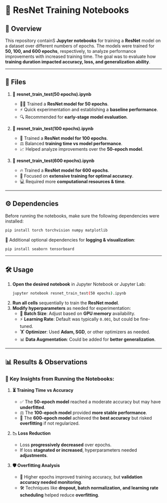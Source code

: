 # 🚀 ResNet Training Notebooks

## 🌟 Overview
This repository containS **Jupyter notebooks** for training a **ResNet** model on a dataset over different numbers of epochs. The models were trained for **50, 100, and 600 epochs**, respectively, to analyze performance improvements with increased training time. The goal was to evaluate how **training duration impacted accuracy, loss, and generalization ability**.

---

## 📂 Files

1. 📌 **resnet_train_test(50 epochs).ipynb**  
   - 🏃‍♂️ Trained a **ResNet model for 50 epochs**.  
   - ⚡ Quick experimentation and establishing a **baseline performance**.
   - 🔍 Recommended for **early-stage model evaluation**.

2. 📌 **resnet_train_test(100 epochs).ipynb**  
   - 🔬 Trained a **ResNet model for 100 epochs**.  
   - ⚖️ Balanced **training time vs model performance**.
   - 📈 Helped analyze improvements over the **50-epoch model**.

3. 📌 **resnet_train_test(600 epochs).ipynb**  
   - 🔥 Trained a **ResNet model for 600 epochs**.  
   - 🎯 Focused on **extensive training for optimal accuracy**.
   - 💻 Required more **computational resources & time**.

---

## ⚙️ Dependencies
Before running the notebooks, make sure the following dependencies were installed:

```bash
pip install torch torchvision numpy matplotlib
```

🔹 Additional optional dependencies for **logging & visualization**:
```bash
pip install seaborn tensorboard
```

---

## 🛠️ Usage
1. **Open the desired notebook** in Jupyter Notebook or Jupyter Lab:
   ```bash
   jupyter notebook resnet_train_test(50 epochs).ipynb
   ```
2. **Run all cells** sequentially to train the **ResNet model**.
3. **Modify hyperparameters** as needed for experimentation:
   - 🎯 **Batch Size**: Adjust based on **GPU memory** availability.
   - ⚡ **Learning Rate**: Default was typically `0.001`, but could be fine-tuned.
   - 🏋️ **Optimizer**: Used **Adam, SGD**, or other optimizers as needed.
   - 📊 **Data Augmentation**: Could be added for **better generalization**.

---

## 📊 Results & Observations
### 🔹 **Key Insights from Running the Notebooks**:

1. **⏳ Training Time vs Accuracy**  
   - ✅ The **50-epoch model** reached a moderate accuracy but may have **underfitted**.
   - ⚖️ The **100-epoch model** provided **more stable performance**.
   - 🚀 The **600-epoch model** achieved the **best accuracy** but risked **overfitting** if not regularized.

2. **📉 Loss Reduction**  
   - Loss **progressively decreased** over epochs.
   - If loss **stagnated or increased**, hyperparameters needed **adjustments**.

3. **🛡️ Overfitting Analysis**
   - 🚨 Higher epochs improved training accuracy, but **validation accuracy needed monitoring**.
   - 🛠️ Techniques like **dropout, batch normalization, and learning rate scheduling** helped reduce **overfitting**.

